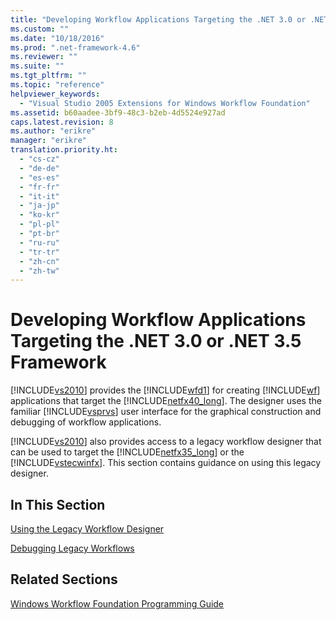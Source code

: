 ```yaml
---
title: "Developing Workflow Applications Targeting the .NET 3.0 or .NET 3.5 Framework"
ms.custom: ""
ms.date: "10/18/2016"
ms.prod: ".net-framework-4.6"
ms.reviewer: ""
ms.suite: ""
ms.tgt_pltfrm: ""
ms.topic: "reference"
helpviewer_keywords: 
  - "Visual Studio 2005 Extensions for Windows Workflow Foundation"
ms.assetid: b60aadee-3bf9-48c3-b2eb-4d5524e927ad
caps.latest.revision: 8
ms.author: "erikre"
manager: "erikre"
translation.priority.ht: 
  - "cs-cz"
  - "de-de"
  - "es-es"
  - "fr-fr"
  - "it-it"
  - "ja-jp"
  - "ko-kr"
  - "pl-pl"
  - "pt-br"
  - "ru-ru"
  - "tr-tr"
  - "zh-cn"
  - "zh-tw"
---
```

# Developing Workflow Applications Targeting the .NET 3.0 or .NET 3.5 Framework
[!INCLUDE[vs2010](../codequality/includes/vs2010_md.md)] provides the [!INCLUDE[wfd1](../workflowdesigner/includes/wfd1_md.md)] for creating [!INCLUDE[wf](../workflowdesigner/includes/wf_md.md)] applications that target the [!INCLUDE[netfx40_long](../workflowdesigner/includes/netfx40_long_md.md)]. The designer uses the familiar [!INCLUDE[vsprvs](../codequality/includes/vsprvs_md.md)] user interface for the graphical construction and debugging of workflow applications.  
  
 [!INCLUDE[vs2010](../codequality/includes/vs2010_md.md)] also provides access to a legacy workflow designer that can be used to target the [!INCLUDE[netfx35_long](../workflowdesigner/includes/netfx35_long_md.md)] or the [!INCLUDE[vstecwinfx](../workflowdesigner/includes/vstecwinfx_md.md)]. This section contains guidance on using this legacy designer.  
  
## In This Section  
 [Using the Legacy Workflow Designer](../workflowdesigner/using-the-legacy-workflow-designer.md)  
  
 [Debugging Legacy Workflows](../workflowdesigner/debugging-legacy-workflows.md)  
  
## Related Sections  
 [Windows Workflow Foundation Programming Guide](http://go.microsoft.com/fwlink?LinkID=65012)